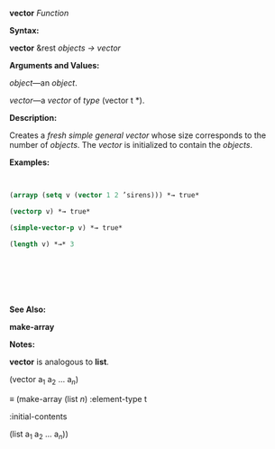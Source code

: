 **vector** *Function* 



**Syntax:** 



**vector** &amp;rest *objects → vector* 



**Arguments and Values:** 



*object*—an *object*. 



*vector*—a *vector* of *type* (vector t \*). 



**Description:** 



Creates a *fresh simple general vector* whose size corresponds to the number of *objects*. The *vector* is initialized to contain the *objects*. 



**Examples:**
```lisp
 

(arrayp (setq v (vector 1 2 ’sirens))) *→ true* 

(vectorp v) *→ true* 

(simple-vector-p v) *→ true* 

(length v) *→* 3 



 

 


```
**See Also:** 



**make-array** 



**Notes:** 



**vector** is analogous to **list**. 



(vector a<sub>1</sub> a<sub>2</sub> ... a<i><sub>n</sub></i>) 



*≡* (make-array (list *n*) :element-type t 



:initial-contents 



(list a<sub>1</sub> a<sub>2</sub> ... a<i><sub>n</sub></i>)) 



